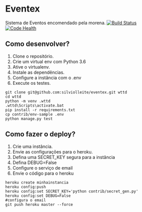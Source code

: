 # Eventex

Sistema de Eventos encomendado pela morena.
[![Build Status](https://travis-ci.org/silviolleite/eventex.svg?branch=master)](https://travis-ci.org/silviolleite/eventex)
[![Code Health](https://landscape.io/github/silviolleite/eventex/master/landscape.svg?style=flat)](https://landscape.io/github/silviolleite/eventex/master)

## Como desenvolver?

1. Clone o repositório.
2. Crie um virtual env com Python 3.6
3. Ative o virtualenv.
4. Instale as dependências.
5. Configure a instância com o .env
6. Execute os testes.

```console
git clone git@github.com:silviolleite/eventex.git wttd
cd wttd
python -m venv .wttd
.wttd\Scripts\activate.bat
pip install -r requirements.txt
cp contrib/env-sample .env
python manage.py test
```

## Como fazer o deploy?

1. Crie uma instância.
2. Envie as configurações para o heroku.
3. Defina uma SECRET_KEY segura para a instância
4. Defina DEBUG=False
5. Configure o serviço de email
6. Envie o código para o heroku

```console
heroku create minhainstancia
heroku config:push
heroku config:set SECRET_KEY='python contrib/secret_gen.py'
heroku config:set DEBUG=False
#configura o email
git push heroku master --force
```